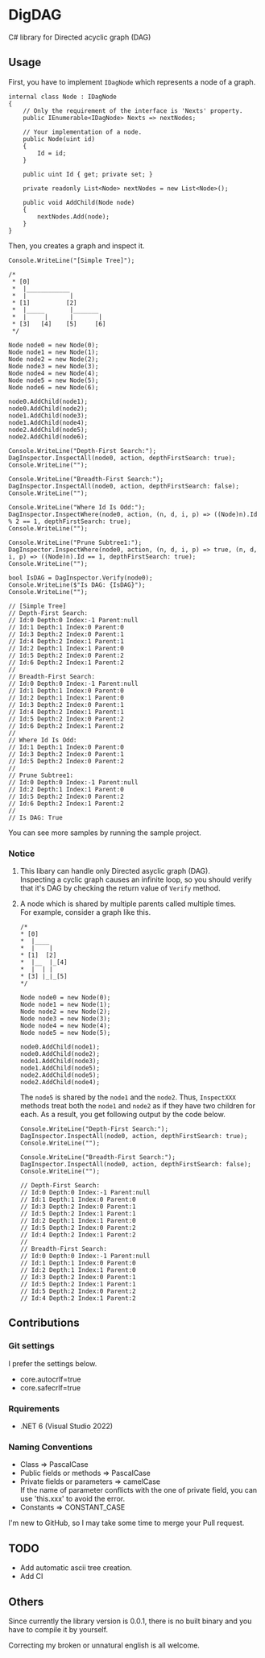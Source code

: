 # DigDAG
C# library for Directed acyclic graph (DAG)

## Usage
First, you have to implement `IDagNode` which represents a node of a graph.
```
internal class Node : IDagNode
{
    // Only the requirement of the interface is 'Nexts' property.
    public IEnumerable<IDagNode> Nexts => nextNodes;

    // Your implementation of a node.
    public Node(uint id)
    {
        Id = id;
    }

    public uint Id { get; private set; }

    private readonly List<Node> nextNodes = new List<Node>();

    public void AddChild(Node node)
    {
        nextNodes.Add(node);
    }
}
```
Then, you creates a graph and inspect it.
```
Console.WriteLine("[Simple Tree]");

/*
 * [0]
 *  |____________
 *  |            |
 * [1]          [2]
 *  |_____       |_______
 *  |     |      |       |
 * [3]   [4]    [5]     [6]
 */

Node node0 = new Node(0);
Node node1 = new Node(1);
Node node2 = new Node(2);
Node node3 = new Node(3);
Node node4 = new Node(4);
Node node5 = new Node(5);
Node node6 = new Node(6);

node0.AddChild(node1);
node0.AddChild(node2);
node1.AddChild(node3);
node1.AddChild(node4);
node2.AddChild(node5);
node2.AddChild(node6);

Console.WriteLine("Depth-First Search:");
DagInspector.InspectAll(node0, action, depthFirstSearch: true);
Console.WriteLine("");

Console.WriteLine("Breadth-First Search:");
DagInspector.InspectAll(node0, action, depthFirstSearch: false);
Console.WriteLine("");

Console.WriteLine("Where Id Is Odd:");
DagInspector.InspectWhere(node0, action, (n, d, i, p) => ((Node)n).Id % 2 == 1, depthFirstSearch: true);
Console.WriteLine("");

Console.WriteLine("Prune Subtree1:");
DagInspector.InspectWhere(node0, action, (n, d, i, p) => true, (n, d, i, p) => ((Node)n).Id == 1, depthFirstSearch: true);
Console.WriteLine("");

bool IsDAG = DagInspector.Verify(node0);
Console.WriteLine($"Is DAG: {IsDAG}");
Console.WriteLine("");

// [Simple Tree]
// Depth-First Search:
// Id:0 Depth:0 Index:-1 Parent:null
// Id:1 Depth:1 Index:0 Parent:0
// Id:3 Depth:2 Index:0 Parent:1
// Id:4 Depth:2 Index:1 Parent:1
// Id:2 Depth:1 Index:1 Parent:0
// Id:5 Depth:2 Index:0 Parent:2
// Id:6 Depth:2 Index:1 Parent:2
// 
// Breadth-First Search:
// Id:0 Depth:0 Index:-1 Parent:null
// Id:1 Depth:1 Index:0 Parent:0
// Id:2 Depth:1 Index:1 Parent:0
// Id:3 Depth:2 Index:0 Parent:1
// Id:4 Depth:2 Index:1 Parent:1
// Id:5 Depth:2 Index:0 Parent:2
// Id:6 Depth:2 Index:1 Parent:2
// 
// Where Id Is Odd:
// Id:1 Depth:1 Index:0 Parent:0
// Id:3 Depth:2 Index:0 Parent:1
// Id:5 Depth:2 Index:0 Parent:2
// 
// Prune Subtree1:
// Id:0 Depth:0 Index:-1 Parent:null
// Id:2 Depth:1 Index:1 Parent:0
// Id:5 Depth:2 Index:0 Parent:2
// Id:6 Depth:2 Index:1 Parent:2
// 
// Is DAG: True
```

You can see more samples by running the sample project.

### Notice
1. This libary can handle only Directed asyclic graph (DAG).  
   Inspecting a cyclic graph causes an infinite loop, so you should verify that it's DAG by checking the return value of `Verify` method.
2. A node which is shared by multiple parents called multiple times.  
   For example, consider a graph like this.
   ```
   /*
   * [0]
   *  |____
   *  |    |
   * [1]  [2]
   *  |__  |_[4]
   *  |  | |
   * [3] |_|_[5]    
   */

   Node node0 = new Node(0);
   Node node1 = new Node(1);
   Node node2 = new Node(2);
   Node node3 = new Node(3);
   Node node4 = new Node(4);
   Node node5 = new Node(5);

   node0.AddChild(node1);
   node0.AddChild(node2);
   node1.AddChild(node3);
   node1.AddChild(node5);
   node2.AddChild(node5);
   node2.AddChild(node4);
   ```
   
   The `node5` is shared by the `node1` and the `node2`. Thus, `InspectXXX` methods treat both the `node1` and `node2` as if they have two children for each. As a result, you get following output by the code below.
   
   ```
   Console.WriteLine("Depth-First Search:");
   DagInspector.InspectAll(node0, action, depthFirstSearch: true);
   Console.WriteLine("");
   
   Console.WriteLine("Breadth-First Search:");
   DagInspector.InspectAll(node0, action, depthFirstSearch: false);
   Console.WriteLine("");

   // Depth-First Search:
   // Id:0 Depth:0 Index:-1 Parent:null
   // Id:1 Depth:1 Index:0 Parent:0
   // Id:3 Depth:2 Index:0 Parent:1
   // Id:5 Depth:2 Index:1 Parent:1
   // Id:2 Depth:1 Index:1 Parent:0
   // Id:5 Depth:2 Index:0 Parent:2
   // Id:4 Depth:2 Index:1 Parent:2
   // 
   // Breadth-First Search:
   // Id:0 Depth:0 Index:-1 Parent:null
   // Id:1 Depth:1 Index:0 Parent:0
   // Id:2 Depth:1 Index:1 Parent:0
   // Id:3 Depth:2 Index:0 Parent:1
   // Id:5 Depth:2 Index:1 Parent:1
   // Id:5 Depth:2 Index:0 Parent:2
   // Id:4 Depth:2 Index:1 Parent:2
   ```

## Contributions

### Git settings
I prefer the settings below.
- core.autocrlf=true
- core.safecrlf=true

### Rquirements
- .NET 6 (Visual Studio 2022)

### Naming Conventions
- Class => PascalCase
- Public fields or methods => PascalCase
- Private fields or parameters => camelCase  
  If the name of parameter conflicts with the one of private field, you can use 'this.xxx' to avoid the error.
- Constants => CONSTANT_CASE

I'm new to GitHub, so I may take some time to merge your Pull request.

## TODO
- Add automatic ascii tree creation.
- Add CI

## Others
Since currently the library version is 0.0.1, there is no built binary and you have to compile it by yourself.

Correcting my broken or unnatural english is all welcome.